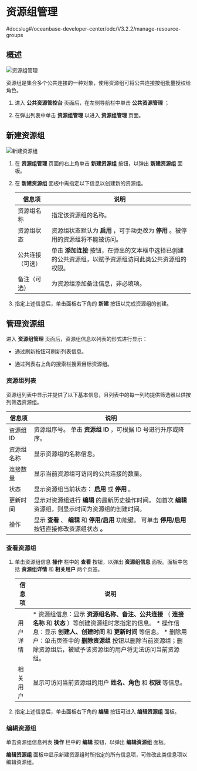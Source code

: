 资源组管理 
==========================
#docslug#/oceanbase-developer-center/odc/V3.2.2/manage-resource-groups


概述 
-----------------------

![资源组管理](https://help-static-aliyun-doc.aliyuncs.com/assets/img/zh-CN/3052208461/p341986.png)

资源组是集合多个公共连接的一种对象，使用资源组可将公共连接按组批量授权给角色。

1. 进入 **公共资源管控台** 页面后，在左侧导航栏中单击 **公共资源管理** ；

   

2. 在弹出列表中单击 **资源组管理** 以进入 **资源组管理** 页面。

   




新建资源组 
--------------------------

![新建资源组](https://help-static-aliyun-doc.aliyuncs.com/assets/img/zh-CN/3052208461/p361028.png)

1. 在 **资源组管理** 页面的右上角单击 **新建资源组** 按钮，以弹出 **新建资源组** 面板。

   

2. 在 **新建资源组** 面板中需指定以下信息以创建新的资源组。

   

   |   信息项    |                           说明                           |
   |----------|--------------------------------------------------------|
   | 资源组名称    | 指定该资源组的名称。                                             |
   | 资源组状态    | 资源组状态默认为 **启用** ，可手动更改为 **停用** 。被停用的资源组将不能被访问。         |
   | 公共连接（可选） | 单击 **添加连接** 按钮，在弹出的文本框中选择已创建的公共资源组，以赋予资源组访问此类公共资源组的权限。 |
   | 备注（可选）   | 为资源组添加备注信息，非必填项。                                       |

   

3. 指定上述信息后，单击面板右下角的 **新建** 按钮以完成资源组的创建。

   




管理资源组 
--------------------------

进入 **资源组管理** 页面后，资源组信息以列表的形式进行显示：

* 通过刷新按钮可刷新列表信息。

  

* 通过列表右上角的搜索栏搜索目标资源组。

  




### 资源组列表 

资源组列表中显示并提供了以下基本信息，且列表中的每一列均提供筛选器以供按列筛选资源组。


|  信息项   |                                         说明                                          |
|--------|-------------------------------------------------------------------------------------|
| 资源组 ID | 资源组序号。 单击 **资源组 ID** ，可根据 ID 号进行升序或降序。                              |
| 资源组名称  | 显示资源组的名称信息。                                                                         |
| 连接数量   | 显示当前资源组可访问的公共连接的数量。                                                                 |
| 状态     | 显示资源组当前状态： **启用** 或 **停用** 。                                                        |
| 更新时间   | 显示对资源组进行 **编辑** 的最新历史操作时间。 如首次 **编辑** 资源组，则显示时间为资源组的创建时间。           |
| 操作     | 显示 **查看** 、 **编辑** 和 **停用/启用** 功能键。 可单击 **停用/启用** 按钮直接修改资源组状态 **。** |



### 查看资源组 

1. 单击资源组信息 **操作** 栏中的 **查看** 按钮，以弹出 **资源组信息** 面板。面板中包括 **资源组详情** 和 **相关用户** 两个页签。

   

   | 信息项  |                                                                                                                                                 说明                                                                                                                                                 |
   |------|----------------------------------------------------------------------------------------------------------------------------------------------------------------------------------------------------------------------------------------------------------------------------------------------------|
   | 用户详情 | * 资源组信息：显示 **资源组名称、备注、公共连接** （ **连接名称** 和 **状态** ）等创建资源组时您指定的信息。   * 操作信息：显示 **创建人、创建时间** 和 **更新时间** 等信息。   * 删除用户：单击页签中的 **删除资源组** 按钮以删除当前资源组；删除资源组后，被赋予该资源组的用户将无法访问当前资源组。    |
   | 相关用户 | 显示可访问当前资源组的用户 **姓名、角色** 和 **权限** 等信息。                                                                                                                                                                                                                                                              |

   

2. 指定上述信息后，单击面板右下角的 **编辑** 按钮可进入 **编辑资源组** 面板。

   




### 编辑资源组 

单击资源组信息列表 **操作** 栏中的 **编辑** 按钮，以弹出 **编辑资源组** 面板。

**编辑资源组** 面板中显示新建资源组时所指定的所有信息项，可修改此类信息项以编辑资源组。
